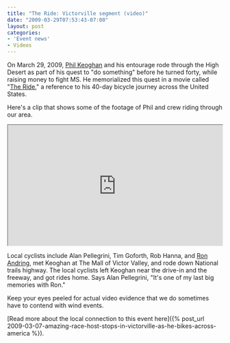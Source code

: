 ```yaml
---
title: "The Ride: Victorville segment (video)"
date: "2009-03-29T07:53:43-07:00"
layout: post
categories:
- 'Event news'
- Videos
---
```


On March 29, 2009, [Phil Keoghan](https://en.wikipedia.org/wiki/Phil_Keoghan) and his entourage rode through the High Desert as part of his quest to "do something" before he turned forty, while raising money to fight MS. He memorialized this quest in a movie called "[The Ride](https://philkeoghan.com/)," a reference to his 40-day bicycle journey across the United States.

Here's a clip that shows some of the footage of Phil and crew riding through our area.

<div style="position: relative; padding-bottom: 56.25%; overflow: hidden;">
<iframe allowfullscreen="allowfullscreen" height="100%" loading="lazy" scrolling="auto" src="https://content.jwplatform.com/players/QGwDJ4ux-YZJT0Rh5.html" style="position: absolute;" width="100%"></iframe>
</div>

Local cyclists include Alan Pellegrini, Tim Goforth, Rob Hanna, and [Ron Andring](https://www.legacy.com/obituaries/vvdailypress/obituary.aspx?pid=127296352), met Keoghan at The Mall of Victor Valley, and rode down National trails highway. The local cyclists left Keoghan near the drive-in and the freeway, and got rides home. Says Alan Pellegrini, "It's one of my last big memories with Ron."

Keep your eyes peeled for actual video evidence that we do sometimes have to contend with wind events.

[Read more about the local connection to this event here]({% post_url 2009-03-07-amazing-race-host-stops-in-victorville-as-he-bikes-across-america %}).
